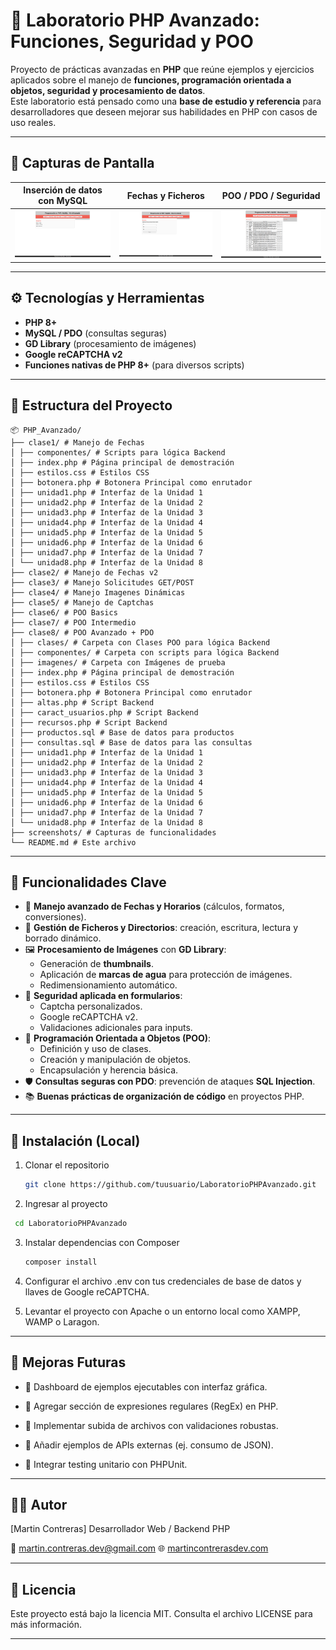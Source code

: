 # 🧪 Laboratorio PHP Avanzado: Funciones, Seguridad y POO

Proyecto de prácticas avanzadas en **PHP** que reúne ejemplos y ejercicios aplicados sobre el manejo de **funciones, programación orientada a objetos, seguridad y procesamiento de datos**.  
Este laboratorio está pensado como una **base de estudio y referencia** para desarrolladores que deseen mejorar sus habilidades en PHP con casos de uso reales.

---

## 📸 Capturas de Pantalla

| Inserción de datos con MySQL            | Fechas y Ficheros                            | POO / PDO / Seguridad                   |
| --------------------------------------- | -------------------------------------------- | ------------------------------------- |
| ![Imágenes](./screenshots/unidad1.png)  | ![Fechas](./screenshots/fechasyficheros.png) | ![PDO](./screenshots/datosconPOO.png) |

---

## ⚙️ Tecnologías y Herramientas

- **PHP 8+**
- **MySQL / PDO** (consultas seguras)
- **GD Library** (procesamiento de imágenes)
- **Google reCAPTCHA v2**
- **Funciones nativas de PHP 8+** (para diversos scripts)

---

## 📂 Estructura del Proyecto

```
📦 PHP_Avanzado/
├── clase1/ # Manejo de Fechas
│ ├── componentes/ # Scripts para lógica Backend
│ ├── index.php # Página principal de demostración
│ ├── estilos.css # Estilos CSS
│ ├── botonera.php # Botonera Principal como enrutador
│ ├── unidad1.php # Interfaz de la Unidad 1
│ ├── unidad2.php # Interfaz de la Unidad 2
│ ├── unidad3.php # Interfaz de la Unidad 3
│ ├── unidad4.php # Interfaz de la Unidad 4
│ ├── unidad5.php # Interfaz de la Unidad 5
│ ├── unidad6.php # Interfaz de la Unidad 6
│ ├── unidad7.php # Interfaz de la Unidad 7
│ └── unidad8.php # Interfaz de la Unidad 8
├── clase2/ # Manejo de Fechas v2
├── clase3/ # Manejo Solicitudes GET/POST
├── clase4/ # Manejo Imagenes Dinámicas
├── clase5/ # Manejo de Captchas
├── clase6/ # POO Basics
├── clase7/ # POO Intermedio
├── clase8/ # POO Avanzado + PDO
│ ├── clases/ # Carpeta con Clases POO para lógica Backend
│ ├── componentes/ # Carpeta con scripts para lógica Backend
│ ├── imagenes/ # Carpeta con Imágenes de prueba
│ ├── index.php # Página principal de demostración
│ ├── estilos.css # Estilos CSS
│ ├── botonera.php # Botonera Principal como enrutador
│ ├── altas.php # Script Backend
│ ├── caract_usuarios.php # Script Backend
│ ├── recursos.php # Script Backend
│ ├── productos.sql # Base de datos para productos
│ ├── consultas.sql # Base de datos para las consultas
│ ├── unidad1.php # Interfaz de la Unidad 1
│ ├── unidad2.php # Interfaz de la Unidad 2
│ ├── unidad3.php # Interfaz de la Unidad 3
│ ├── unidad4.php # Interfaz de la Unidad 4
│ ├── unidad5.php # Interfaz de la Unidad 5
│ ├── unidad6.php # Interfaz de la Unidad 6
│ ├── unidad7.php # Interfaz de la Unidad 7
│ └── unidad8.php # Interfaz de la Unidad 8
├── screenshots/ # Capturas de funcionalidades
└── README.md # Este archivo
```

---

## 🚀 Funcionalidades Clave

- 📅 **Manejo avanzado de Fechas y Horarios** (cálculos, formatos, conversiones).
- 📂 **Gestión de Ficheros y Directorios**: creación, escritura, lectura y borrado dinámico.
- 🖼️ **Procesamiento de Imágenes** con **GD Library**:
  - Generación de **thumbnails**.
  - Aplicación de **marcas de agua** para protección de imágenes.
  - Redimensionamiento automático.
- 🔐 **Seguridad aplicada en formularios**:
  - Captcha personalizados.
  - Google reCAPTCHA v2.
  - Validaciones adicionales para inputs.
- 🧩 **Programación Orientada a Objetos (POO)**:
  - Definición y uso de clases.
  - Creación y manipulación de objetos.
  - Encapsulación y herencia básica.
- 🛡️ **Consultas seguras con PDO**: prevención de ataques **SQL Injection**.
- 📚 **Buenas prácticas de organización de código** en proyectos PHP.

---

## 🔧 Instalación (Local)

1. Clonar el repositorio

   ```bash
   git clone https://github.com/tuusuario/LaboratorioPHPAvanzado.git

   ```

2. Ingresar al proyecto
  ```bash
   cd LaboratorioPHPAvanzado
  ```

3. Instalar dependencias con Composer
   ```bash
   composer install

4. Configurar el archivo .env con tus credenciales de base de datos y llaves de Google reCAPTCHA.

5. Levantar el proyecto con Apache o un entorno local como XAMPP, WAMP o Laragon.

---

## 📝  Mejoras Futuras

- 🧩 Dashboard de ejemplos ejecutables con interfaz gráfica.

- 🧩 Agregar sección de expresiones regulares (RegEx) en PHP.

- 🧩 Implementar subida de archivos con validaciones robustas.

- 🧩 Añadir ejemplos de APIs externas (ej. consumo de JSON).

- 🧩 Integrar testing unitario con PHPUnit.

---

## 🧑‍💻 Autor

[Martin Contreras]
  Desarrollador Web / Backend PHP
  
  📧 martin.contreras.dev@gmail.com
  🌐 [martincontrerasdev.com](https://martincontrerasdev.com/)

---

## 📄 Licencia

  Este proyecto está bajo la licencia MIT. Consulta el archivo LICENSE para más información.

---
